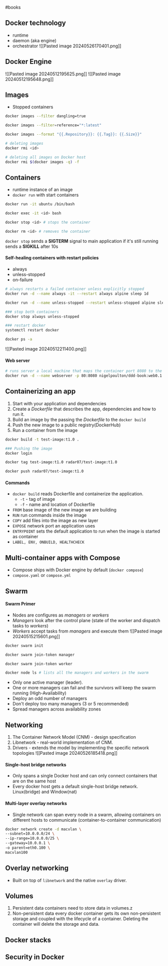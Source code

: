 #books

## Docker technology
 * runtime
 * daemon (aka engine)
 * orchestrator
 ![[Pasted image 20240526170401.png]]

## Docker Engine

![[Pasted image 20240512195625.png]]
![[Pasted image 20240512195648.png]]
## Images
* Stopped containers
```bash
docker images --filter dangling=true

docker images --filter=reference="*:latest"

docker images --format "{{.Repository}}: {{.Tag}}: {{.Size}}"

# deleting images
docker rmi <id>

# deleting all images on Docker host
docker rmi $(docker images -q) -f
```


## Containers
* runtime instance of an image
* `docker run` with start containers

```bash
docker run -it ubuntu /bin/bash

docker exec -it <id> bash

docker stop <id> # stops the container

docker rm <id> # removes the container
```

`docker stop` sends a **SIGTERM** signal to main application
if it's still running sends a **SIGKILL** after 10s

#### Self-healing containers with restart policies
* always
* unless-stopped
* on-failure
```bash
# always restarts a failed container unless explicitly stopped
docker run -d --name always -it --restart always alpine sleep 1d

docker run -d --name unless-stopped --restart unless-stopped alpine sleep 1d

### stop both containers
docker stop always unless-stopped

### restart docker
systemctl restart docker

docker ps -a
```
![[Pasted image 20240512211400.png]]

#### Web server
```bash
# runs server a local machine that maps the container port 8080 to the host port 80
docker run -d --name webserver -p 80:8080 nigelpoulton/ddd-book:web0.1
```


## Containerizing an app

1. Start with your application and dependencies
2. Create a *Dockerfile* that describes the app, dependencies and how to run it.
3. Build an image by the passing the *Dockerfile* to the `docker build`
4. Push the new image to a public registry(DockerHub)
5. Run a container from the image
```bash
docker build -t test-image:t1.0 .

### Pushing the image
docker login

docker tag test-image:t1.0 radar07/test-image:t1.0

docker push radar07/test-image:t1.0
```
#### Commands

* `docker build` reads Dockerfile and containerize the application.
	* `-t` - tag of image
	* `-f` - name and location of Dockerfile
* `FROM` base image of the new image we are building
* `RUN` run commands inside the image
* `COPY` add files into the image as new layer
* `EXPOSE` network port an application uses
* `ENTRYPOINT` sets the default application to run when the image is started as container
* `LABEL, ENV, ONBUILD, HEALTHCHECK`


## Multi-container apps with Compose

* Compose ships with Docker engine by default (`docker compose`)
* `compose.yaml` or `compose.yml`


## Swarm
#### Swarm Primer
* Nodes are configures as *managers* or *workers*
* *Managers* look after the control plane (state of the worker and dispatch tasks to *workers*)
* *Workers* accept tasks from *managers* and execute them
![[Pasted image 20240515215601.png]]

```bash
docker swarm init

docker swarm join-token manager

docker swarm join-token worker

docker node ls # lists all the managers and workers in the swarm
```

* Only one active manager (leader).
* One or more managers can fail and the survivors will keep the swarm running (High-Availability)
* Deploy an odd number of managers
* Don't deploy too many managers (3 or 5 recommended)
* Spread managers across availability zones
## Networking

1. The Container Network Model (CNM) - design specification
2. Libnetwork - real-world implementation of CNM.
3. Drivers - extends the model by implementing the specific network topologies
![[Pasted image 20240526185418.png]]

#### Single-host bridge networks

* Only spans a single Docker host and can only connect containers that are on the same host
* Every docker host gets a default single-host bridge network. Linux(bridge) and Window(nat)

#### Multi-layer overlay networks

* Single network can span every node in a swarm, allowing containers on different hosts to communicate (container-to-container communication)

```bash
docker network create -d macvlan \
--subnet=10.0.0.0/24 \
--ip-range=10.0.0.0/25 \
--gateway=10.0.0.1 \
-o parent=eth0.100 \
macvlan100
```

## Overlay networking

* Built on top of `libnetwork` and the native `overlay` driver.

## Volumes

1. Persistent data
		containers need to store data in volumes.z
2. Non-persistent data
		every docker container gets its own non-persistent storage and coupled with the lifecycle of a container. Deleting the container will delete the storage and data.

## Docker stacks

## Security in Docker

